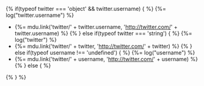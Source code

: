 {% if(typeof twitter === 'object' && twitter.username) { %}
  {%= log("twitter.username") %}
  + {%= mdu.link('twitter/' + twitter.username, 'http://twitter.com/' + twitter.username) %}
{% } else if(typeof twitter === 'string') { %}
  {%= log("twitter") %}
  + {%= mdu.link('twitter/' + twitter, 'http://twitter.com/' + twitter) %}
{% } else if(typeof username !== 'undefined') { %}
  {%= log("username") %}
  + {%= mdu.link('twitter/' + username, 'http://twitter.com/' + username) %}
{% } else { %}
<!-- `twitter`, `twitter.username`, and `username` variables are undefined -->
{% } %}